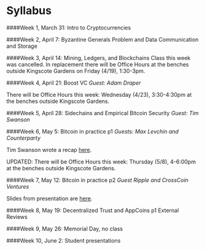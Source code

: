 Syllabus
=======
####Week 1, March 31: Intro to Cryptocurrencies

####Week 2, April 7: Byzantine Generals Problem and Data Communication and Storage

####Week 3, April 14: Mining, Ledgers, and Blockchains
Class this week was cancelled. In replacement there will be Office Hours at the benches outside Kingscote Gardens on Friday (4/19), 1:30-3pm.

####Week 4, April 21: Boost VC
*Guest: Adam Draper*

There will be Office Hours this week: Wednesday (4/23), 3:30-4:30pm at the benches outside Kingscote Gardens.

####Week 5, April 28: Sidechains and Empirical Bitcoin Security
*Guest: Tim Swanson*

####Week 6, May 5: Bitcoin in practice p1
*Guests: Max Levchin and Counterparty*

Tim Swanson wrote a recap [here](http://www.ofnumbers.com/2014/05/06/max-levchin-and-counterparty-discuss-digital-currencies/). 

UPDATED: There will be Office Hours this week: Thursday (5/8), 4-6:00pm at the benches outside Kingscote Gardens.

####Week 7, May 12: Bitcoin in practice p2
*Guest Ripple and CrossCoin Ventures*

Slides from presentation are [here](http://www.slideshare.net/ripplelabs/ripple-labs-values-purpose-strategy).

####Week 8, May 19: Decentralized Trust and AppCoins p1
External Reviews

####Week 9, May 26: Memorial Day, no class


####Week 10, June 2: Student presentations


